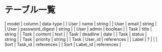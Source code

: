 # テーブル一覧
| model | column | data-type |
| User | name | string |
| User | email | string |
| User | password_digest | string |
| User | admin | boolean |
| Task | title | string |
| Task | content | text |
| Task | deadline | date |
| Task | status | string |
| Task | priority | string |
| Task | User_id | references |
| Label | ? |  |
| Sort | Task_id | references |
| Sort | Label_id | references |